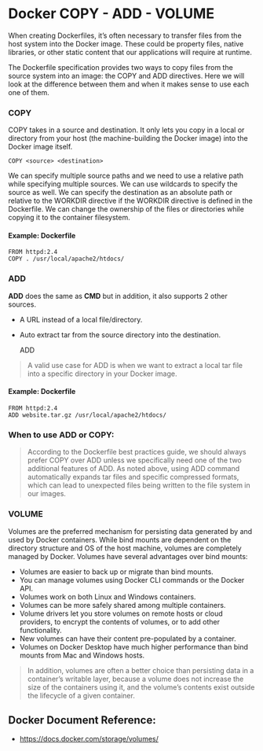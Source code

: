 # Docker COPY - ADD - VOLUME

When creating Dockerfiles, it’s often necessary to transfer files from the host system into the Docker image. These could be property files, native libraries, or other static content that our applications will require at runtime.

The Dockerfile specification provides two ways to copy files from the source system into an image: the COPY and ADD directives.
Here we will look at the difference between them and when it makes sense to use each one of them.

### COPY
COPY takes in a source and destination. It only lets you copy in a local or directory from your host (the machine-building the Docker image) into the Docker image itself.

    COPY <source> <destination>

We can specify multiple source paths and we need to use a relative path while specifying multiple sources. We can use wildcards to specify the source as well. We can specify the destination as an absolute path or relative to the WORKDIR directive if the WORKDIR directive is defined in the Dockerfile. We can change the ownership of the files or directories while copying it to the container filesystem.

#### Example: Dockerfile
    FROM httpd:2.4
    COPY . /usr/local/apache2/htdocs/

### ADD
**ADD**  does the same as **CMD** but in addition, it also supports 2 other sources. 

- A URL instead of a local file/directory.
- Auto extract tar from the source directory into the destination.

    ADD <src> <dest>

> A valid use case for ADD is when we want to extract a local tar file into a specific directory in your Docker image.

#### Example: Dockerfile
    FROM httpd:2.4
    ADD website.tar.gz /usr/local/apache2/htdocs/

### When to use ADD or COPY: 
> According to the Dockerfile best practices guide, we should always prefer COPY over ADD unless we specifically need one of the two additional features of ADD. As noted above, using ADD command automatically expands tar files and specific compressed formats, which can lead to unexpected files being written to the file system in our images.

### VOLUME
Volumes are the preferred mechanism for persisting data generated by and used by Docker containers. While bind mounts are dependent on the directory structure and OS of the host machine, volumes are completely managed by Docker. Volumes have several advantages over bind mounts:

- Volumes are easier to back up or migrate than bind mounts.
- You can manage volumes using Docker CLI commands or the Docker API.
- Volumes work on both Linux and Windows containers.
- Volumes can be more safely shared among multiple containers.
- Volume drivers let you store volumes on remote hosts or cloud providers, to encrypt the contents of volumes, or to add other functionality.
- New volumes can have their content pre-populated by a container.
- Volumes on Docker Desktop have much higher performance than bind mounts from Mac and Windows hosts.

> In addition, volumes are often a better choice than persisting data in a container’s writable layer, because a volume does not increase the size of the containers using it, and the volume’s contents exist outside the lifecycle of a given container.



## Docker Document Reference:
- <https://docs.docker.com/storage/volumes/>